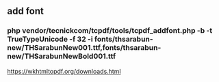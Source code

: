 ## add font
### php  vendor/tecnickcom/tcpdf/tools/tcpdf_addfont.php -b -t TrueTypeUnicode -f 32 -i fonts/thsarabun-new/THSarabunNew001.ttf,fonts/thsarabun-new/THSarabunNewBold001.ttf


https://wkhtmltopdf.org/downloads.html